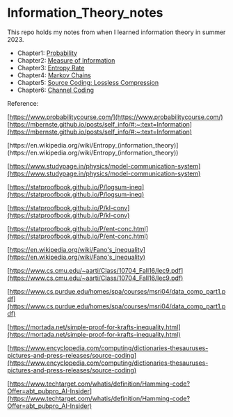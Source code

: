# Information_Theory_notes

This repo holds my notes from when I learned information theory in summer 2023.

 - Chapter1: [Probability](https://github.com/jesseLiu2000/Information_Theory_notes/blob/main/chapter1.pdf) 
 - Chapter2: [Measure of Information](https://github.com/jesseLiu2000/Information_Theory_notes/blob/main/chapter2.pdf) 
 - Chapter3: [Entropy Rate](https://github.com/jesseLiu2000/Information_Theory_notes/blob/main/chapter3.pdf) 
 - Chapter4: [Markov Chains](https://github.com/jesseLiu2000/Information_Theory_notes/blob/main/chapter4.pdf) 
 - Chapter5: [Source Coding: Lossless Compression](https://github.com/jesseLiu2000/Information_Theory_notes/blob/main/chapter5.pdf) 
 - Chapter6: [Channel Coding](https://github.com/jesseLiu2000/Information_Theory_notes/blob/main/chapter6.pdf)


Reference:



[https://www.probabilitycourse.com/](https://www.probabilitycourse.com/)
[](https://mbernste.github.io/posts/self_info/#:~:text=Information%20theory%20considers%20information%20to,been%20something%20we%20were%20expecting)[https://mbernste.github.io/posts/self_info/#:~:text=Information](https://mbernste.github.io/posts/self_info/#:~:text=Information) 

[](https://en.wikipedia.org/wiki/Entropy_(information_theory))[https://en.wikipedia.org/wiki/Entropy_(information_theory)](https://en.wikipedia.org/wiki/Entropy_(information_theory))

[https://www.studypage.in/physics/model-communication-system](https://www.studypage.in/physics/model-communication-system)

[https://statproofbook.github.io/P/logsum-ineq](https://statproofbook.github.io/P/logsum-ineq)

[https://statproofbook.github.io/P/kl-conv](https://statproofbook.github.io/P/kl-conv)

[https://statproofbook.github.io/P/ent-conc.html](https://statproofbook.github.io/P/ent-conc.html)

[](https://en.wikipedia.org/wiki/Fano%27s_inequality)[https://en.wikipedia.org/wiki/Fano's_inequality](https://en.wikipedia.org/wiki/Fano's_inequality)

[https://www.cs.cmu.edu/~aarti/Class/10704_Fall16/lec9.pdf](https://www.cs.cmu.edu/~aarti/Class/10704_Fall16/lec9.pdf)

[https://www.cs.purdue.edu/homes/spa/courses/msri04/data_comp_part1.pdf](https://www.cs.purdue.edu/homes/spa/courses/msri04/data_comp_part1.pdf)

[https://mortada.net/simple-proof-for-krafts-inequality.html](https://mortada.net/simple-proof-for-krafts-inequality.html)

[https://www.encyclopedia.com/computing/dictionaries-thesauruses-pictures-and-press-releases/source-coding](https://www.encyclopedia.com/computing/dictionaries-thesauruses-pictures-and-press-releases/source-coding)

[https://www.techtarget.com/whatis/definition/Hamming-code?Offer=abt_pubpro_AI-Insider](https://www.techtarget.com/whatis/definition/Hamming-code?Offer=abt_pubpro_AI-Insider)

